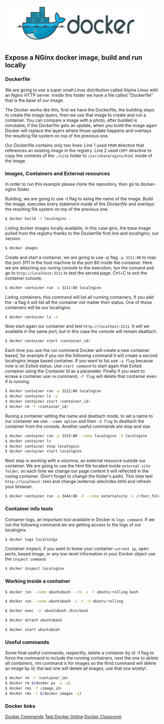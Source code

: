 ![deploying-docker-nginx](docker.png)
## Expose a NGinx docker image, build and run locally

### Dockerfile
We are going to use a super small Linux distribution called Alpine Linux with an Nginx HTTP server. Inside this folder we have a file called "Dockerfile" that is the base of our image. 

The Docker works like this, first we have the Dockerfile, the building steps to create the image layers, then we use that image to create and run a container. You can compare a image with a photo, after builded is inmutable, if the Dockerfile gets an update, when you build the image again Docker will replace the layers where those update happens and overlays the resulting file system on top of the previous one.   

Our Dockerfile contains only two lines:
Line 1 used `FROM` directive that references an existing image in the registry.
Line 2 used `COPY` directive to copy the contents of the `./site` folder to `/usr/share/nginx/html` inside of the image.

### Images, Containers and External resources

In order to run this example please clone the repository, then go to docker-nginx folder. 

Building, we are going to use -t flag to asing the name of the image. Build the image, executes every statement inside of the *Dockerfile* and overlays the resulting file system on top of the previous one.

```sh
$ docker build -t localnginx .
```

Listing docker images locally available, in this case *ginx*, the base image pulled from the registry thanks to the Dockerfile first line and *localnginx*, our version.

```sh
$ docker images
```

Create and start a container, we are going to use -p flag `-p 3111:80` to map the port 3111 in the host machine to the port 80 inside the container. Here we are attaching our runing console to the execution, tun the comand and go to `http://localhost:3111` to test the served page. Ctrl+C to exit the container console. 

```sh
$ docker container run -p 3111:80 localnginx 
```

Listing containers, this command will list all running containers, if you add the -a flag it will list all the container not matter their status. One of those containers will be our localnginx.  

```sh
$ docker container ls -a
```

Now start again our container and test `http://localhost:3111`. It will we available in the same port, but in this case the console will remain deattach. 

```sh
$ docker container start <container_id>
```

Each time you use the run command Docker will create a new container based, for example if you run the following command it will create a second localnginx image based container. If you want to list use `-a flag` because now is on Exited status. Use `start command` to start again that Exited container using the Container Id as a parameter. Finally if you want to errase a container use `rm` command, `-f flag` will delete that container even if is running.

```sh
$ docker container run -p 3222:80 localnginx 
$ docker container ls -a
$ docker container start <container_id>
$ docker rm -f <container_id>
```

Runing a container setting the name and deattach mode, to set a name to our container we use `--name option` and then `-d flag` to deattach the container from the console. Another useful commands are stop and star. 
```sh
$ docker container run -p 3333:80 --name localnginx -d localnginx 
$ docker container ls 
$ docker container stop localnginx
$ docker container start localnginx
```

Next step is working with a volumne, an external resource outside our container. We are going to use the html file located inside `external-site folder`, so each time we change our page content it will reflected in the runing container. (Don't forget to change the folder's path). This time test `http://localhost:3444` and change /external-site/index.html and refresh your browser.

```sh
$ docker container run -p 3444:80 -d --name externalsite -v /<Your_folder_path>/docker-nginx/external-site:/usr/share/nginx/html localnginx
```

### Container info tools

Container logs, an important tool available in Docker is `logs command`. If we run the following command we are getting access to the logs of our localnginx. 
```sh
$ docker logs localningx
```

Container inspect, if you want to know your container `current ip`, open ports, based image, or any low-level information in your Docker object use the `inspect command`.
```sh
$ docker inspect localnginx
```

### Working inside a container

```sh
$ docker run --name ubuntubash --rm -i -t ubuntu:rolling bash
```

```sh
$ docker run --name ubuntubash -i -t -d ubuntu:rolling 
```

```sh
$ docker exec -it ubuntubash /bin/bash
```

```sh
$ docker attach ubuntubash 
```

```sh
$ docker start ubuntubash
```

### Useful commands

Some final useful commands, respectily, delete a container by id -f flag to force the command to include the running containers, next the one to *delete all containers*, rmi command is for images so the thrid command will delete an image by id, the last one will delete all images, use that one wizely!.     
```sh
$ docker rm -f <container_id>
$ docker rm $(docker ps -a -q)
$ docker rmi -f <image_id>
$ docker rmi -f $(docker images -q)
```

### Docker links

[Docker Commands](https://docs.docker.com/edge/engine/reference/commandline/docker/)
[Test Docker Online](http://labs.play-with-docker.com/) 
[Docker Classroom](http://training.play-with-docker.com/)